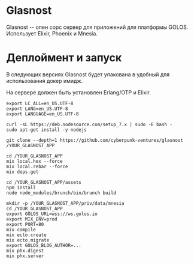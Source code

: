 # Glasnost

Glasnost -- опен сорс сервер для приложений для платформы GOLOS. Использует Elixir, Phoenix и Mnesia.

# Деплоймент и запуск

В следующих версиях Glasnost будет упакована в удобный для использования докер имидж.

На сервере должен быть установлен Erlang/OTP и Elixir.

```
export LC_ALL=en_US.UTF-8
export LANG=en_US.UTF-8
export LANGUAGE=en_US.UTF-8

curl -sL https://deb.nodesource.com/setup_7.x | sudo -E bash -
sudo apt-get install -y nodejs

git clone --depth=1 https://github.com/cyberpunk-ventures/glasnost /YOUR_GLASNOST_APP

cd /YOUR_GLASNOST_APP
mix local.hex --force
mix local.rebar --force
mix deps.get

cd /YOUR_GLASNOST_APP/assets
npm install
node node_modules/brunch/bin/brunch build

mkdir -p /YOUR_GLASNOST_APP/priv/data/mnesia
cd /YOUR_GLASNOST_APP
export GOLOS_URL=wss://ws.golos.io
export MIX_ENV=prod
export PORT=80
mix compile
mix ecto.create
mix ecto.migrate
export GOLOS_BLOG_AUTHOR=...
mix phx.digest
mix phx.server
```
